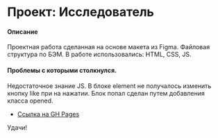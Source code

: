 # Проект: Исследователь
#### Описание
Проектная работа сделанная на основе макета из Figma.
Файловая структура по БЭМ.
В работе использовались: HTML, CSS, JS.
#### Проблемы с которыми столкнулся.
Недостаточное знание JS. В блоке element не получалось изменить кнопку like при на нажатии.
Блок попал сделан путем добавления класса opened.

* [Ссылка на GH Pages](https://kompromisss.github.io/mesto/)

Удачи!